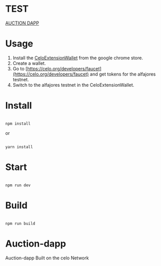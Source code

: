 # TEST

[AUCTION DAPP](https://ruthbuhriah.github.io/Auction-dapp/)

# Usage
1. Install the [CeloExtensionWallet](https://chrome.google.com/webstore/detail/celoextensionwallet/kkilomkmpmkbdnfelcpgckmpcaemjcdh?hl=en) from the google chrome store.
2. Create a wallet.
3. Go to [https://celo.org/developers/faucet](https://celo.org/developers/faucet) and get tokens for the alfajores testnet.
4. Switch to the alfajores testnet in the CeloExtensionWallet.

# Install

```

npm install

```

or 

```

yarn install

```

# Start

```

npm run dev

```

# Build

```

npm run build

```


# Auction-dapp
Auction-dapp Built on the celo Network
